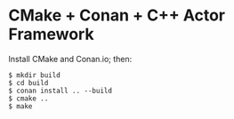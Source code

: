 # CMake + Conan + C++ Actor Framework

Install CMake and Conan.io; then:

    $ mkdir build
    $ cd build
    $ conan install .. --build
    $ cmake ..
    $ make

  